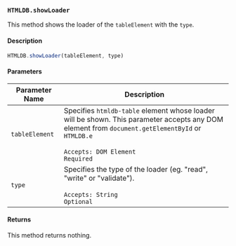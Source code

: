 ### `HTMLDB.showLoader`

This method shows the loader of the `tableElement` with the `type`.

#### Description

```javascript
HTMLDB.showLoader(tableElement, type)
```

#### Parameters

| Parameter Name             | Description                               |
| -------------------------- | ----------------------------------------- |
| `tableElement` | Specifies `htmldb-table` element whose loader will be shown. This parameter accepts any DOM element from `document.getElementById` or `HTMLDB.e`<br><br>`Accepts: DOM Element`<br>`Required` |
| `type` | Specifies the type of the loader (eg. "read", "write" or "validate").<br><br>`Accepts: String`<br>`Optional` |

#### Returns

This method returns nothing.